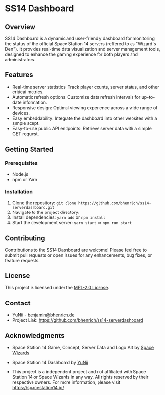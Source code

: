 # SS14 Dashboard

## Overview
SS14 Dashboard is a dynamic and user-friendly dashboard for monitoring the status of the official Space Station 14 servers (reffered to as "Wizard's Den"). It provides real-time data visualization and server management tools, designed to enhance the gaming experience for both players and administrators.

## Features
- Real-time server statistics: Track player counts, server status, and other critical metrics.
- Automatic refresh options: Customize data refresh intervals for up-to-date information.
- Responsive design: Optimal viewing experience across a wide range of devices.
- Easy embeddability: Integrate the dashboard into other websites with a simple script.
- Easy-to-use public API endpoints: Retrieve server data with a simple GET request.

## Getting Started

### Prerequisites
- Node.js
- npm or Yarn

### Installation
1. Clone the repository:
`git clone https://github.com/bhenrich/ss14-serverdashboard.git`
2. Navigate to the project directory:
3. Install dependencies:
`yarn add` or `npm install`
4. Start the development server:
`yarn start` or `npm run start`


## Contributing
Contributions to the SS14 Dashboard are welcome! Please feel free to submit pull requests or open issues for any enhancements, bug fixes, or feature requests.

## License
This project is licensed under the [MPL-2.0 License](LICENSE).

## Contact
- YuNii - benjamin@bhenrich.de
- Project Link: https://github.com/bhenrich/ss14-serverdashboard

## Acknowledgments
- Space Station 14 Game, Concept, Server Data and Logo Art by [Space Wizards](https://github.com/space-wizards)
- Space Station 14 Dashboard by [YuNii](https://github.com/bhenrich)

- This project is a independent project and not affiliated with Space Station 14 or Space Wizards in any way. All rights reserved by their respective owners. For more information, please visit https://spacestation14.io/
